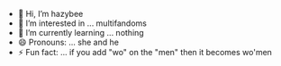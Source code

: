 - 👋 Hi, I’m hazybee
- 👀 I’m interested in ... multifandoms
- 🌱 I’m currently learning ... nothing
- 😄 Pronouns: ... she and he 
- ⚡ Fun fact: ... if you add "wo" on the "men" then it becomes wo'men
